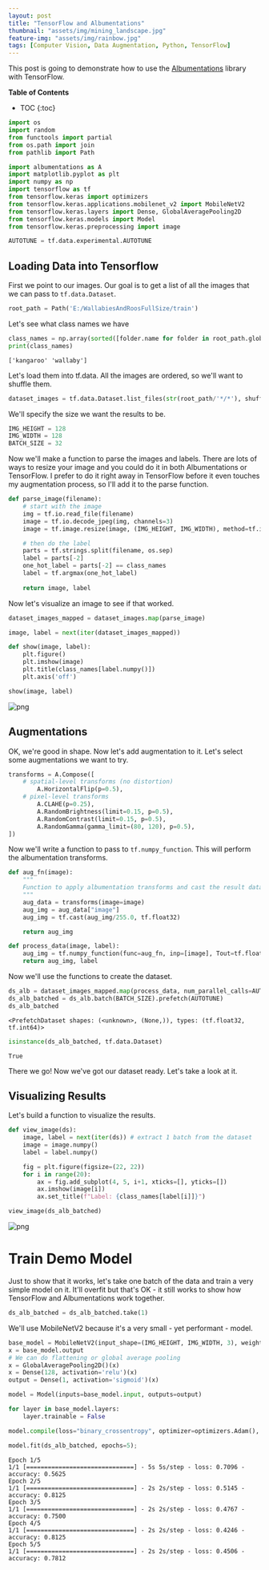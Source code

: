 ```yaml
---
layout: post
title: "TensorFlow and Albumentations"
thumbnail: "assets/img/mining_landscape.jpg"
feature-img: "assets/img/rainbow.jpg"
tags: [Computer Vision, Data Augmentation, Python, TensorFlow]
---
```


This post is going to demonstrate how to use the [Albumentations](https://albumentations.ai/) library with TensorFlow.

<b>Table of Contents</b>
* TOC
{:toc}


```python
import os
import random
from functools import partial
from os.path import join
from pathlib import Path

import albumentations as A
import matplotlib.pyplot as plt
import numpy as np
import tensorflow as tf
from tensorflow.keras import optimizers
from tensorflow.keras.applications.mobilenet_v2 import MobileNetV2
from tensorflow.keras.layers import Dense, GlobalAveragePooling2D
from tensorflow.keras.models import Model
from tensorflow.keras.preprocessing import image
```


```python
AUTOTUNE = tf.data.experimental.AUTOTUNE
```

## Loading Data into Tensorflow

First we point to our images. Our goal is to get a list of all the images that we can pass to `tf.data.Dataset`.


```python
root_path = Path('E:/WallabiesAndRoosFullSize/train')
```

Let's see what class names we have


```python
class_names = np.array(sorted([folder.name for folder in root_path.glob('*')]))
print(class_names)
```

    ['kangaroo' 'wallaby']
    

Let's load them into tf.data. All the images are ordered, so we'll want to shuffle them.


```python
dataset_images = tf.data.Dataset.list_files(str(root_path/'*/*'), shuffle=True)
```

We'll specify the size we want the results to be.


```python
IMG_HEIGHT = 128
IMG_WIDTH = 128
BATCH_SIZE = 32
```

Now we'll make a function to parse the images and labels. There are lots of ways to resize your image and you could do it in both Albumentations or TensorFlow. I prefer to do it right away in TensorFlow before it even touches my augmentation process, so I'll add it to the parse function.


```python
def parse_image(filename):
    # start with the image
    img = tf.io.read_file(filename)
    image = tf.io.decode_jpeg(img, channels=3)
    image = tf.image.resize(image, (IMG_HEIGHT, IMG_WIDTH), method=tf.image.ResizeMethod.NEAREST_NEIGHBOR)

    # then do the label
    parts = tf.strings.split(filename, os.sep)
    label = parts[-2]
    one_hot_label = parts[-2] == class_names
    label = tf.argmax(one_hot_label)
    
    return image, label
```

Now let's visualize an image to see if that worked.


```python
dataset_images_mapped = dataset_images.map(parse_image)
```


```python
image, label = next(iter(dataset_images_mapped))
```


```python
def show(image, label):
    plt.figure()
    plt.imshow(image)
    plt.title(class_names[label.numpy()])
    plt.axis('off')

show(image, label)
```


    
![png]({{site.baseurl}}/asserts/img/2021-01-26-Tensorflow-and-Albumentations_files/2021-01-26-Tensorflow-and-Albumentations_19_0.png)
    


## Augmentations

OK, we're good in shape. Now let's add augmentation to it. Let's select some augmentations we want to try.


```python
transforms = A.Compose([
    # spatial-level transforms (no distortion)
        A.HorizontalFlip(p=0.5),
    # pixel-level transforms
        A.CLAHE(p=0.25),
        A.RandomBrightness(limit=0.15, p=0.5),
        A.RandomContrast(limit=0.15, p=0.5),
        A.RandomGamma(gamma_limit=(80, 120), p=0.5),
])
```

Now we'll write a function to pass to `tf.numpy_function`. This will perform the albumentation transforms.


```python
def aug_fn(image):
    """
    Function to apply albumentation transforms and cast the result data type.
    """
    aug_data = transforms(image=image)
    aug_img = aug_data["image"]
    aug_img = tf.cast(aug_img/255.0, tf.float32)

    return aug_img
```


```python
def process_data(image, label):
    aug_img = tf.numpy_function(func=aug_fn, inp=[image], Tout=tf.float32)
    return aug_img, label
```

Now we'll use the functions to create the dataset.


```python
ds_alb = dataset_images_mapped.map(process_data, num_parallel_calls=AUTOTUNE).prefetch(AUTOTUNE)
ds_alb_batched = ds_alb.batch(BATCH_SIZE).prefetch(AUTOTUNE)
ds_alb_batched
```




    <PrefetchDataset shapes: (<unknown>, (None,)), types: (tf.float32, tf.int64)>




```python
isinstance(ds_alb_batched, tf.data.Dataset)
```




    True



There we go! Now we've got our dataset ready. Let's take a look at it.

## Visualizing Results

Let's build a function to visualize the results.


```python
def view_image(ds):
    image, label = next(iter(ds)) # extract 1 batch from the dataset
    image = image.numpy()
    label = label.numpy()

    fig = plt.figure(figsize=(22, 22))
    for i in range(20):
        ax = fig.add_subplot(4, 5, i+1, xticks=[], yticks=[])
        ax.imshow(image[i])
        ax.set_title(f"Label: {class_names[label[i]]}")
```


```python
view_image(ds_alb_batched)
```


    
![png]({{site.baseurl}}/asserts/img/2021-01-26-Tensorflow-and-Albumentations_files/2021-01-26-Tensorflow-and-Albumentations_33_0.png)
    


# Train Demo Model

Just to show that it works, let's take one batch of the data and train a very simple model on it. It'll overfit but that's OK - it still works to show how TensorFlow and Albumentations work together.


```python
ds_alb_batched = ds_alb_batched.take(1)
```

We'll use MobileNetV2 because it's a very small - yet performant - model.


```python
base_model = MobileNetV2(input_shape=(IMG_HEIGHT, IMG_WIDTH, 3), weights='imagenet', include_top=False)
x = base_model.output
# We can do flattening or global average pooling
x = GlobalAveragePooling2D()(x)
x = Dense(128, activation='relu')(x)
output = Dense(1, activation='sigmoid')(x)
```


```python
model = Model(inputs=base_model.input, outputs=output)
```


```python
for layer in base_model.layers:
    layer.trainable = False
```


```python
model.compile(loss="binary_crossentropy", optimizer=optimizers.Adam(), metrics=["accuracy"])
```


```python
model.fit(ds_alb_batched, epochs=5);
```

    Epoch 1/5
    1/1 [==============================] - 5s 5s/step - loss: 0.7096 - accuracy: 0.5625
    Epoch 2/5
    1/1 [==============================] - 2s 2s/step - loss: 0.5145 - accuracy: 0.8125
    Epoch 3/5
    1/1 [==============================] - 2s 2s/step - loss: 0.4767 - accuracy: 0.7500
    Epoch 4/5
    1/1 [==============================] - 2s 2s/step - loss: 0.4246 - accuracy: 0.8125
    Epoch 5/5
    1/1 [==============================] - 2s 2s/step - loss: 0.4506 - accuracy: 0.7812
    
